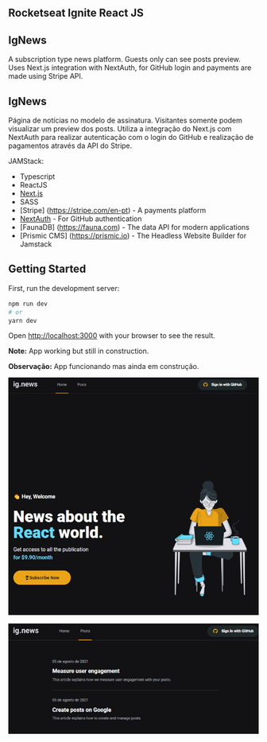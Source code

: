 ## Rocketseat Ignite React JS

## IgNews

A subscription type news platform. Guests only can see posts preview.
Uses Next.js integration with NextAuth, for GitHub login and payments are made using Stripe API.

## IgNews

Página de notícias no modelo de assinatura. Visitantes somente podem visualizar um preview dos posts.
Utiliza a integração do Next.js com NextAuth para realizar autenticação com o login do GitHub e realização de pagamentos através da API do Stripe.

JAMStack:

- Typescript
- ReactJS
- [Next.js](https://nextjs.org/)
- SASS
- [Stripe] (https://stripe.com/en-pt) - A payments platform
- [NextAuth](https://next-auth.js.org) - For GitHub authentication
- [FaunaDB] (https://fauna.com) - The data API for modern applications
- [Prismic CMS] (https://prismic.io) - The Headless Website Builder for Jamstack

## Getting Started

First, run the development server:

```bash
npm run dev
# or
yarn dev
```

Open [http://localhost:3000](http://localhost:3000) with your browser to see the result.

**Note:** App working but still in construction.

**Observação:** App funcionando mas ainda em construção.

<img
  src="https://raw.githubusercontent.com/luizmn/ignews/master/public/screen_1.jpg"
  alt="Ignews Screen 1"
/>

<img
  src="https://raw.githubusercontent.com/luizmn/ignews/master/public/screen_2.jpg"
  alt="Ignews Screen 2"
/>
